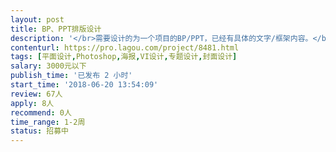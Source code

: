 ```yaml
---                
layout: post       
title: BP、PPT排版设计           
description: '</br>需要设计的为一个项目的BP/PPT，已经有具体的文字/框架内容。</br>需要设计师进行专业的整体色调、排版设计。1周左右工期</br></br>详细电话沟通。</br>'     
contenturl: https://pro.lagou.com/project/8481.html      
tags: [平面设计,Photoshop,海报,VI设计,专题设计,封面设计]            
salary: 3000元以下          
publish_time: '已发布 2 小时'         
start_time: '2018-06-20 13:54:09'           
review: 67人                   
apply: 8人                   
recommend: 0人                   
time_range: 1-2周              
status: 招募中                  
---                 
```

